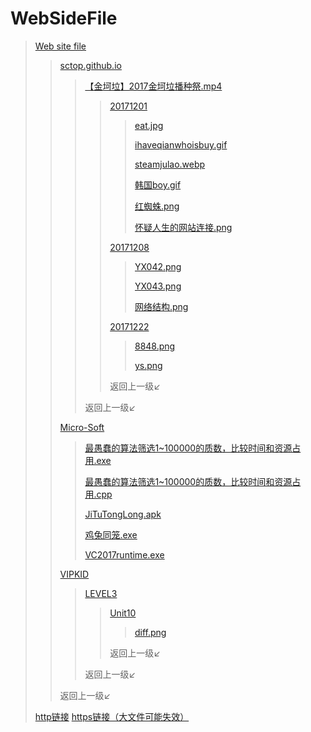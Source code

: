 # WebSideFile

> [Web site file](http://down.zhangqirun.cn/)
>> [sctop.github.io](http://down.zhangqirun.cn/sctop.github.io/)
>>> [【金坷垃】2017金坷垃播种祭.mp4](http://down.zhangqirun.cn/sctop.github.io/【金坷垃】2017金坷垃播种祭.mp4)
>>>> [20171201](http://down.zhangqirun.cn/sctop.github.io/20171201/)
>>>>> [eat.jpg](http://down.zhangqirun.cn/sctop.github.io/20171201/eat.jpg)
>>>>> 
>>>>> [ihaveqianwhoisbuy.gif](http://down.zhangqirun.cn/sctop.github.io/20171201/ihaveqianwhoisbuy.gif)
>>>>> 
>>>>> [steamjulao.webp](http://down.zhangqirun.cn/sctop.github.io/20171201/steamjulao.webp)
>>>>> 
>>>>> [韩国boy.gif](http://down.zhangqirun.cn/sctop.github.io/20171201/韩国boy.gif)
>>>>> 
>>>>> [红蜘蛛.png](http://down.zhangqirun.cn/sctop.github.io/20171201/红蜘蛛.png)
>>>>> 
>>>>> [怀疑人生的网站连接.png](http://down.zhangqirun.cn/sctop.github.io/20171201/怀疑人生的网络连接.png)
>>>> 
>>>> [20171208](http://down.zhangqirun.cn/sctop.github.io/20171208/)
>>>>> [YX042.png](http://down.zhangqirun.cn/sctop.github.io/20171208/YX042.png)
>>>>> 
>>>>> [YX043.png](http://down.zhangqirun.cn/sctop.github.io/20171208/YX043.png)
>>>>> 
>>>>> [网络结构.png](http://down.zhangqirun.cn/sctop.github.io/20171208/网络结构.png)
>>>> 
>>>> [20171222](http://down.zhangqirun.cn/sctop.github.io/20171222/)
>>>>> [8848.png](http://down.zhangqirun.cn/sctop.github.io/20171222/8848.png)
>>>>> 
>>>>> [ys.png](http://down.zhangqirun.cn/sctop.github.io/20171222/ys.png)
>>>> 
>>>> 返回上一级↙
>>> 
>>> 返回上一级↙
>> 
>> [Micro-Soft](http://down.zhangqirun.cn/Micro-Soft/)
>>> [最愚蠢的算法筛选1~100000的质数，比较时间和资源占用.exe](http://down.zhangqirun.cn/Micro-Soft/最愚蠢的算法筛选1~100000的质数，比较时间和资源占用.exe)
>>> 
>>> [最愚蠢的算法筛选1~100000的质数，比较时间和资源占用.cpp](http://down.zhangqirun.cn/Micro-Soft/最愚蠢的算法筛选1~100000的质数，比较时间和资源占用.cpp)
>>> 
>>> [JiTuTongLong.apk](http://down.zhangqirun.cn/Micro-Soft/JiTuTongLong.apk)
>>> 
>>> [鸡兔同笼.exe](http://down.zhangqirun.cn/Micro-Soft/鸡兔同笼.exe)
>>> 
>>> [VC2017runtime.exe](http://down.zhangqirun.cn/Micro-Soft/VC2017runtime.exe)
>> 
>> [VIPKID](http://down.zhangqirun.cn/VIPKID/)
>>> [LEVEL3](http://down.zhangqirun.cn/VIPKID/LEVEL3/)
>>>> [Unit10](http://down.zhangqirun.cn/VIPKID/LEVEL3/Unit10/)
>>>>> [diff.png](http://down.zhangqirun.cn/VIPKID/LEVEL3/Unit10/diff.png)
>>>> 
>>>> 返回上一级↙
>>> 
>>> 返回上一级↙
>> 
>> 返回上一级↙
> 
> [http链接](http://down.zhangqirun.cn/)
> [https链接（大文件可能失效）](https://down.zhangqirun.cn/)
